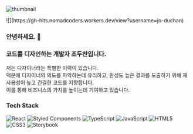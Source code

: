 <div align=left>
	
  ![thumbnail](https://user-images.githubusercontent.com/79234094/208450143-796d4ab3-464d-4f3e-bc4f-802eb36888e4.gif)
</div>
![](https://gh-hits.nomadcoders.workers.dev/view?username=jo-duchan)


### 안녕하세요. 👋
### 코드를 디자인하는 개발자 조두찬입니다.

저는 디자이너라는 특별한 이력이 있습니다.  
덕분에 디자이너의 의도를 파악하는데 유리하고, 완성도 높은 결과를 도출하기 위해 재 사용성이 높고 간결한 코드를 지향합니다.  
이를 통해 비즈니스의 가치를 높이는데 기여하고 있습니다.

<div align=left>
	<h3>Tech Stack</h3>
  
  ![React](https://img.shields.io/badge/React-343942?style=flat&logo=React&logoColor=61DAFB)
  ![Styled Components](https://img.shields.io/badge/Styled%20Components-343942?style=flat&logo=Styled%20Components&logoColor=DB7093)
  ![TypeScript](https://img.shields.io/badge/TypeScript-343942?style=flat&logo=TypeScript&logoColor=3178C6)
  ![JavaScript](https://img.shields.io/badge/JavaScript-343942?style=flat&logo=JavaScript&logoColor=F7DF1E)
  ![HTML5](https://img.shields.io/badge/HTML5-343942?style=flat&logo=HTML5&logoColor=E34F26)
  ![CSS3](https://img.shields.io/badge/CSS3-343942?style=flat&logo=CSS3&logoColor=1572B6)
  ![Storybook](https://img.shields.io/badge/Storybook-343942?style=flat&logo=Storybook&logoColor=FF4785)
</div>

<!--   ![Node.js](https://img.shields.io/badge/Node.js-343942?style=flat&logo=Node.js&logoColor=339933) -->
